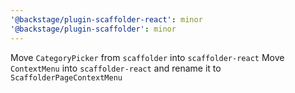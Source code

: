 ```yaml
---
'@backstage/plugin-scaffolder-react': minor
'@backstage/plugin-scaffolder': minor
---
```


Move `CategoryPicker` from `scaffolder` into `scaffolder-react`
Move `ContextMenu` into `scaffolder-react` and rename it to `ScaffolderPageContextMenu`

